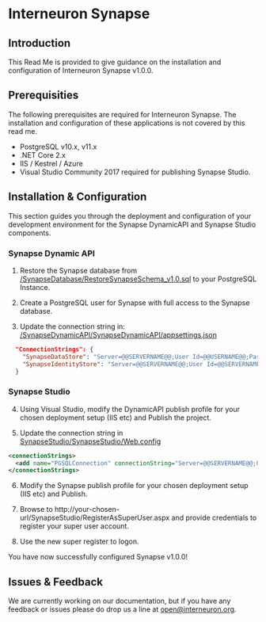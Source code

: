 # Interneuron Synapse

## Introduction

This Read Me is provided to give guidance on the installation and configuration of Interneuron Synapse v1.0.0.

## Prerequisities

The following prerequisites are required for Interneuron Synapse. The installation and configuration of these applications is not covered by this read me.

- PostgreSQL v10.x, v11.x
- .NET Core 2.x
- IIS / Kestrel / Azure
- Visual Studio Community 2017 required for publishing Synapse Studio.

## Installation & Configuration

This section guides you through the deployment and configuration of your development environment for the Synapse DynamicAPI and Synapse Studio components.

### Synapse Dynamic API
1. Restore the Synapse database from [/SynapseDatabase/RestoreSynapseSchema_v1.0.sql](/SynapseDatabase/RestoreSynapseSchema_v1.0.sql) to your PostgreSQL Instance.

2. Create a PostgreSQL user for Synapse with full access to the Synapse database.

3. Update the connection string in: [/SynapseDynamicAPI/SynapseDynamicAPI/appsettings.json](/SynapseDynamicAPI/SynapseDynamicAPI/appsettings.json)
```json
  "ConnectionStrings": {
    "SynapseDataStore": "Server=@@SERVERNAME@@;User Id=@@USERNAME@@;Password=@@PASSWORD@@;Database=synapse;",
    "SynapseIdentityStore": "Server=@@SERVERNAME@@;User Id=@@SERVERNAME@@;Password=@@PASSWORD@@;Database=synapseidentity;"
  }
```

### Synapse Studio

4. Using Visual Studio, modify the DynamicAPI publish profile for your chosen deployment setup (IIS etc) and Publish the project.

5. Update the connection string in [SynapseStudio/SynapseStudio/Web.config](/SynapseStudio/SynapseStudio/Web.config)
```xml
<connectionStrings>
  <add name="PGSQLConnection" connectionString="Server=@@SERVERNAME@@;User Id=@@USERNAME@@;Password=@@PASSWORD@@;Database=synapse;Port=5432"/>
</connectionStrings>
```

6. Modify the Synapse publish profile for your chosen deployment setup (IIS etc) and Publish.

7. Browse to http://your-chosen-url/SynapseStudio/RegisterAsSuperUser.aspx and provide credentials to register your super user account.

8. Use the new super register to logon.

You have now successfully configured Synapse v1.0.0!

## Issues & Feedback

We are currently working on our documentation, but if you have any feedback or issues please do drop us a line at open@interneuron.org.
